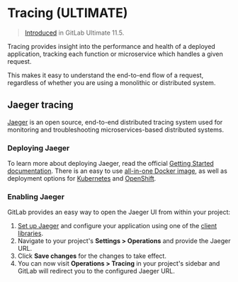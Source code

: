 # Tracing **(ULTIMATE)**

> [Introduced](https://gitlab.com/gitlab-org/gitlab-ee/merge_requests/7903) in GitLab Ultimate 11.5.

Tracing provides insight into the performance and health of a deployed application,
tracking each function or microservice which handles a given request.

This makes it easy to
understand the end-to-end flow of a request, regardless of whether you are using a monolithic or distributed system.

## Jaeger tracing

[Jaeger](https://www.jaegertracing.io/) is an open source, end-to-end distributed
tracing system used for monitoring and troubleshooting microservices-based distributed
systems.

### Deploying Jaeger

To learn more about deploying Jaeger, read the official
[Getting Started documentation](https://www.jaegertracing.io/docs/latest/getting-started/).
There is an easy to use [all-in-one Docker image](https://www.jaegertracing.io/docs/latest/getting-started/#AllinoneDockerimage),
as well as deployment options for [Kubernetes](https://github.com/jaegertracing/jaeger-kubernetes)
and [OpenShift](https://github.com/jaegertracing/jaeger-openshift).

### Enabling Jaeger

GitLab provides an easy way to open the Jaeger UI from within your project:

1. [Set up Jaeger](https://www.jaegertracing.io) and configure your application using one of the
   [client libraries](https://www.jaegertracing.io/docs/latest/client-libraries/).
1. Navigate to your project's **Settings > Operations** and provide the Jaeger URL.
1. Click **Save changes** for the changes to take effect.
1. You can now visit **Operations > Tracing** in your project's sidebar and
   GitLab will redirect you to the configured Jaeger URL.
